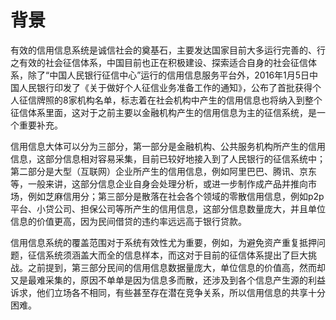 # 背景

有效的信用信息系统是诚信社会的奠基石，主要发达国家目前大多运行完善的、行之有效的社会征信体系，中国目前也正在积极建设、探索适合自身的社会征信体系，除了“中国人民银行征信中心”运行的信用信息服务平台外，2016年1月5日中国人民银行印发了《关于做好个人征信业务准备工作的通知》，公布了首批获得个人征信牌照的8家机构名单，标志着在社会机构中产生的信用信息也将纳入到整个征信体系里面，这对于之前主要以金融机构产生的信用信息为主的征信系统，是一个重要补充。

信用信息大体可以分为三部分，第一部分是金融机构、公共服务机构所产生的信用信息，这部分信息相对容易采集，目前已较好地接入到了人民银行的征信系统中；第二部分是大型（互联网）企业所产生的信用信息，例如阿里巴巴、腾讯、京东等，一般来讲，这部分信息企业自身会处理分析，或进一步制作成产品并推向市场，例如芝麻信用分；第三部分是散落在社会各个领域的零散信用信息，例如p2p平台、小贷公司、担保公司等所产生的信用信息，这部分信息数量庞大，并且单位信息的价值更高，因为民间借贷的违约率远远高于银行贷款。

信用信息系统的覆盖范围对于系统有效性尤为重要，例如，为避免资产重复抵押问题，征信系统须涵盖大而全的信息样本，而这对于目前的征信体系提出了巨大挑战。之前提到，第三部分民间的信用信息数据量庞大，单位信息的价值高，然而却又是最难采集的，原因不单单是因为信息多而散，还涉及到各个信息产生源的利益诉求，他们立场各不相同，有些甚至存在潜在竞争关系，所以信用信息的共享十分困难。

